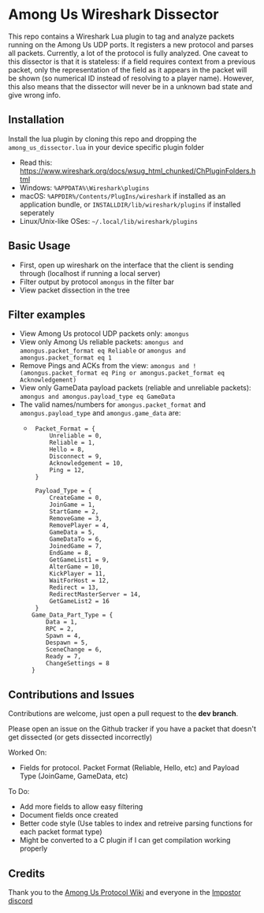 # Among Us Wireshark Dissector
This repo contains a Wireshark Lua plugin to tag and analyze packets running on the Among Us UDP ports. 
It registers a new protocol and parses all packets. Currently, a lot of the protocol is fully analyzed. 
One caveat to this dissector is that it is stateless: if a field requires context from a previous packet, only the 
representation of the field as it appears in the packet will be shown (so numerical ID instead of resolving to a player name).
However, this also means that the dissector will never be in a unknown bad state and give wrong info.

## Installation
Install the lua plugin by cloning this repo and dropping the `among_us_dissector.lua` in your device specific plugin folder
- Read this: https://www.wireshark.org/docs/wsug_html_chunked/ChPluginFolders.html
- Windows: `%APPDATA%\Wireshark\plugins`
- macOS: `%APPDIR%/Contents/PlugIns/wireshark` if installed as an application bundle, or `INSTALLDIR/lib/wireshark/plugins` if installed seperately
- Linux/Unix-like OSes: `~/.local/lib/wireshark/plugins`

## Basic Usage
- First, open up wireshark on the interface that the client is sending through (localhost if running a local server)
- Filter output by protocol `amongus` in the filter bar
- View packet dissection in the tree

## Filter examples
- View Among Us protocol UDP packets only: `amongus`
- View only Among Us reliable packets: `amongus and amongus.packet_format eq Reliable` or `amongus and amongus.packet_format eq 1`
- Remove Pings and ACKs from the view: `amongus and !(amongus.packet_format eq Ping or amongus.packet_format eq Acknowledgement)`
- View only GameData payload packets (reliable and unreliable packets): `amongus and amongus.payload_type eq GameData`
- The valid names/numbers for `amongus.packet_format` and `amongus.payload_type` and `amongus.game_data` are:
     - ```
        Packet_Format = {
            Unreliable = 0,
            Reliable = 1,
            Hello = 8,
            Disconnect = 9,
            Acknowledgement = 10,
            Ping = 12,
        }
        
        Payload_Type = {
            CreateGame = 0,
            JoinGame = 1,
            StartGame = 2,
            RemoveGame = 3,
            RemovePlayer = 4,
            GameData = 5,
            GameDataTo = 6,
            JoinedGame = 7,
            EndGame = 8,
            GetGameList1 = 9,
            AlterGame = 10,
            KickPlayer = 11,
            WaitForHost = 12,
            Redirect = 13,
            RedirectMasterServer = 14,
            GetGameList2 = 16
        }
       Game_Data_Part_Type = {
           Data = 1,
           RPC = 2,
           Spawn = 4,
           Despawn = 5,
           SceneChange = 6,
           Ready = 7,
           ChangeSettings = 8
       }
        ```

## Contributions and Issues
Contributions are welcome, just open a pull request to the **dev branch**. 

Please open an issue on the Github tracker if you have a packet that doesn't get dissected (or gets dissected incorrectly)

Worked On:
- Fields for protocol. Packet Format (Reliable, Hello, etc) and Payload Type (JoinGame, GameData, etc)

To Do: 
- Add more fields to allow easy filtering
- Document fields once created
- Better code style (Use tables to index and retreive parsing functions for each packet format type)
- Might be converted to a C plugin if I can get compilation working properly 

## Credits
Thank you to the [Among Us Protocol Wiki](https://wiki.weewoo.net/) and everyone in the [Impostor discord](https://discord.gg/Mk3w6Tb)

